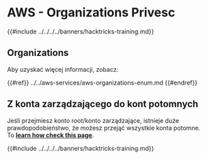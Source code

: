 # AWS - Organizations Privesc

{{#include ../../../../banners/hacktricks-training.md}}

## Organizations

Aby uzyskać więcej informacji, zobacz:

{{#ref}}
../../aws-services/aws-organizations-enum.md
{{#endref}}

## Z konta zarządzającego do kont potomnych

Jeśli przejmiesz konto root/konto zarządzające, istnieje duże prawdopodobieństwo, że możesz przejąć wszystkie konta potomne.\
To [**learn how check this page**](../../index.html#compromising-the-organization).

{{#include ../../../../banners/hacktricks-training.md}}
